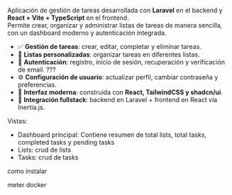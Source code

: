 Aplicación de gestión de tareas desarrollada con **Laravel** en el backend y **React + Vite + TypeScript** en el frontend.  
Permite crear, organizar y administrar listas de tareas de manera sencilla, con un dashboard moderno y autenticación integrada.

- ✅ **Gestión de tareas**: crear, editar, completar y eliminar tareas.
- 📂 **Listas personalizadas**: organizar tareas en diferentes listas.
- 👤 **Autenticación**: registro, inicio de sesión, recuperación y verificación de email. ???
- ⚙️ **Configuración de usuario**: actualizar perfil, cambiar contraseña y preferencias.
- 🎨 **Interfaz moderna**: construida con **React, TailwindCSS y shadcn/ui**.
- 🔄 **Integración fullstack**: backend en Laravel + frontend en React vía Inertia.js.

Vistas:

- Dashboard principal: Contiene resumen de total lists, total tasks, completed tasks y pending tasks
- Lists: crud de lists
- Tasks: crud de tasks

como instalar

meter docker
